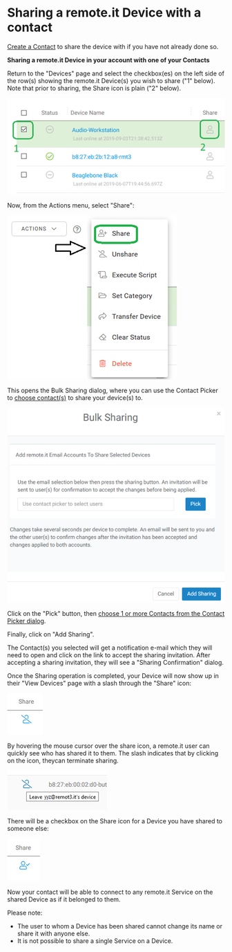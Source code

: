 # Sharing a remote.it Device with a contact

[Create a Contact](../managing-contacts/create-a-contact.md) to share the device with if you have not already done so.

**Sharing a remote.it Device in your account with one of your Contacts**

Return to the "Devices" page and select the checkbox\(es\) on the left side of the row\(s\) showing the remote.it Device\(s\) you wish to share \("1" below\).  Note that prior to sharing, the Share icon is plain \("2" below\).

![](../../.gitbook/assets/image%20%28140%29.png)

Now, from the Actions menu, select "Share":

![](../../.gitbook/assets/image%20%28284%29.png)

This opens the Bulk Sharing dialog, where you can use the Contact Picker to [choose contact\(s\)](../managing-contacts/select-a-contact.md) to share your device\(s\) to.

![](../../.gitbook/assets/image%20%28114%29.png)

Click on the "Pick" button, then [choose 1 or more Contacts from the Contact Picker dialog](../managing-contacts/select-a-contact.md).

Finally, click on "Add Sharing".

The Contact\(s\) you selected will get a notification e-mail which they will need to open and click on the link to accept the sharing invitation.  After accepting a sharing invitation, they will see a "Sharing Confirmation" dialog.

Once the Sharing operation is completed, your Device will now show up in their "View Devices" page with a slash through the "Share" icon:

![](../../.gitbook/assets/image%20%28214%29.png)

By hovering the mouse cursor over the share icon, a remote.it user can quickly see who has shared it to them.  The slash indicates that by clicking on the icon, theycan terminate sharing.

![](../../.gitbook/assets/image%20%28110%29.png)

There will be a checkbox on the Share icon for a Device you have shared to someone else:

![](../../.gitbook/assets/image%20%28137%29.png)

Now your contact will be able to connect to any remote.it Service on the shared Device as if it belonged to them.  

Please note:

* The user to whom a Device has been shared cannot change its name or share it with anyone else.
* It is not possible to share a single Service on a Device.

